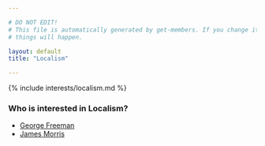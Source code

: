 ```yaml
---

# DO NOT EDIT!
# This file is automatically generated by get-members. If you change it, bad
# things will happen.

layout: default
title: "Localism"

---
```


{% include interests/localism.md %}

### Who is interested in Localism?


* [George Freeman](members/george-freeman.html)
* [James Morris](members/james-morris.html)
